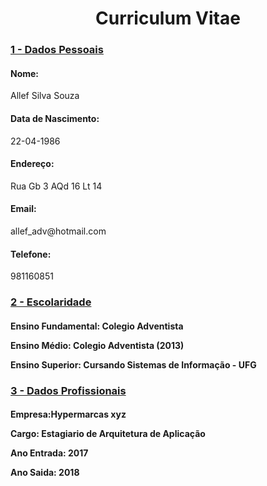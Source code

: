 <html>

<head>

</head>

<body>


<h1 align = 'center' <b> Curriculum Vitae </h4></b>

<h3><b> <u>1 - Dados Pessoais</u></b></h3>

<h4><b>Nome:</b><br></h4>Allef Silva Souza <br>

<h4>Data de Nascimento:</h4>22-04-1986

<h4>Endereço: </h4> Rua Gb 3 AQd 16 Lt 14 

<h4>Email:</h4> allef_adv@hotmail.com

<h4>Telefone: </h4>981160851

<h3><b> <u>2 - Escolaridade </u></b></h3>

<h4>Ensino Fundamental: Colegio Adventista <p>
Ensino Médio: Colegio Adventista (2013)<p>
<b>Ensino Superior: Cursando Sistemas de Informação - UFG </h4>


<h3><b> <u>3 - Dados Profissionais </h3></b> </u>

<h4><b>Empresa:Hypermarcas xyz</b><p>
Cargo: Estagiario de Arquitetura de Aplicação<p>
Ano Entrada: 2017<p>
Ano Saida: 2018 <p>
</h4></b>



</body>

</html>
